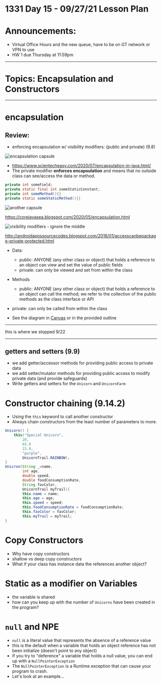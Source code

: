 # 1331 Day 15 - 09/27/21 Lesson Plan

# Announcements:
- Virtual Office Hours and the new queue, have to be on GT network or VPN to use
- HW 1 due Thursday at 11:59pm
---

# Topics: Encapsulation and Constructors

---
# encapsulation
## Review:
- enforcing encapsulation w/ visibility modifiers: (public and private) (9.8)

![encapsulation capsule](https://www.scientecheasy.com/wp-content/uploads/2018/06/encapsulation-in-java.png)

- https://www.scientecheasy.com/2020/07/encapsulation-in-java.html/
- The private modifier **enforces encapsulation** and means that no outside class can see/access the data or method.
```java
private int someField;
private static final int someStaticConstant;
private int someMethod(){}
private static someStaticMethod(){}
```

![another capsule](https://1.bp.blogspot.com/-wewWgd9nOdQ/XrE8v3a2mRI/AAAAAAAAANQ/bO0BgZp22qMumWdc7YO7eBnXlZx5J2grQCLcBGAsYHQ/s640/encap.JPG)

https://corejavasea.blogspot.com/2020/05/encapsulation.html

![visibility modifiers - ignore the middle](https://3.bp.blogspot.com/-vcAqVl_jk8w/WmG7rn2zlOI/AAAAAAAAAjc/vLfi-1A9y8M6RalsMq1COdFwj9evntJXQCLcBGAs/s1600/private.png)

http://androidappssourcecodes.blogspot.com/2018/01/accesscanbepackage-private-protected.html

- Data:
    - public: ANYONE (any other class or object) that holds a reference to an object can view and set the value of public fields
    - private: can only be viewed and set from within the class

- Methods
    - public: ANYONE (any other class or object) that holds a reference to an object can call the method; we refer to the collection of the public methods as the class interface or API
- private: can only be called from within the class

- See the diagram in [Canvas](https://gatech.instructure.com/courses/204744/files/24258409?module_item_id=1875154) or in the provided outline

---

this is where we stopped 9/22

---

## getters and setters (9.9)
 - we add getter/accessor methods for providing public access to private data
 - we add setter/mutator methods for providing public access to modify private data (and provide safeguards)
 - Write getters and setters for the `Unicorn` and `UnicornFarm`

# Constructor chaining (9.14.2)
- Using the `this` keyword to call another constructor
- Always chain constructors from the least number of parameters to more.
```java
Unicorn() {
    this("Special Unicorn",
        20,
        65.0
        15.0,
        "purple",
        UnicornTrail.RAINBOW);
}
Unicron(String _=name,
        int age,
        double speed,
        double foodConsumptionRate,
        String favColor,
        UnicornTrail myTrail){
        this.name = name;
        this.age = age;
        this.speed = speed;
        this.foodConsumptionRate = foodConsumptionRate;
        this.favColor = favColor;
        this.myTrail = myTrail;
}
```

# Copy Constructors
- Why have copy constructors
- shallow vs deep copy constructors
- What if your class has instance data the references another object?

# Static as a modifier on Variables
- the variable is shared
- how can you keep up with the number of `Unicorns` have been created in the program?

# `null` and NPE
- `null` is a literal value that represents the absence of a reference value
- this is the default when a variable that holds an object reference has not been initialize (doesn't point to any object)
- If you try to "deference" a variable that holds a null value, you can end up with a `NullPointerException`
- The `NullPointerException` is a Runtime exception that can cause your program to crash.
- Let's look at an example...
